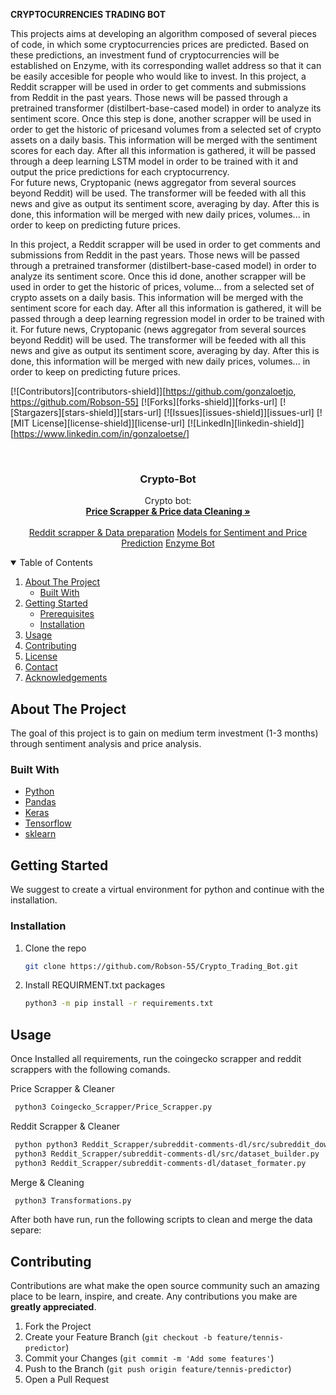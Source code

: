 **CRYPTOCURRENCIES TRADING BOT**

This projects aims at developing an algorithm composed of several pieces of code, in which some cryptocurrencies prices are predicted. Based on these predictions, an investment fund of cryptocurrencies will be established on Enzyme, with its corresponding wallet address so that it can be easily accesible for people who would like to invest.
In this project, a Reddit scrapper will be used in order to get comments and submissions from Reddit in the past years. Those news will be passed through a pretrained transformer (distilbert-base-cased model) in order to analyze its sentiment score. Once this step is done, another scrapper will be used in order to get the historic of pricesand volumes from a selected set of crypto assets on a daily basis. This information will be merged with the sentiment scores for each day. After all this information is gathered, it will be passed through a deep learning LSTM model in order to be trained with it and output the price predictions for each cryptocurrency.  
For future news, Cryptopanic (news aggregator from several sources beyond Reddit) will be used. The transformer will be feeded with all this news and give as output its sentiment score, averaging by day. After this is done, this information will be merged with new daily prices, volumes... in order to keep on predicting future prices.

In this project, a Reddit scrapper will be used in order to get comments and submissions from Reddit in the past years. Those news will be passed through a pretrained transformer (distilbert-base-cased model) in order to analyze its sentiment score. Once this id done, another scrapper will be used in order to get the historic of prices, volume... from a selected set of crypto assets on a daily basis. This information will be merged with the sentiment score for each day. After all this information is gathered, it will be passed through a deep learning regression model in order to be trained with it. For future news, Cryptopanic (news aggregator from several sources beyond Reddit) will be used. The transformer will be feeded with all this news and give as output its sentiment score, averaging by day. After this is done, this information will be merged with new daily prices, volumes... in order to keep on predicting future prices.

<!--
*** Thanks for checking out the Best-README-Template. If you have a suggestion
*** that would make this better, please fork the repo and create a pull request
*** or simply open an issue with the tag "enhancement".
*** Thanks again! Now go create something AMAZING! :D
-->



<!-- PROJECT SHIELDS -->
<!--
*** I'm using markdown "reference style" links for readability.
*** Reference links are enclosed in brackets [ ] instead of parentheses ( ).
*** See the bottom of this document for the declaration of the reference variables
*** for contributors-url, forks-url, etc. This is an optional, concise syntax you may use.
*** https://www.markdownguide.org/basic-syntax/#reference-style-links
-->
[![Contributors][contributors-shield]][https://github.com/gonzaloetjo, https://github.com/Robson-55]
[![Forks][forks-shield]][forks-url]
[![Stargazers][stars-shield]][stars-url]
[![Issues][issues-shield]][issues-url]
[![MIT License][license-shield]][license-url]
[![LinkedIn][linkedin-shield]][https://www.linkedin.com/in/gonzaloetse/]



<!-- PROJECT LOGO -->
<br />
<p align="center">

  <h3 align="center">Crypto-Bot</h3>

  <p align="center">
    Crypto bot:
    <br />
    <a href="https://github.com/Robson-55/Crypto_Trading_Bot/tree/main/Coingecko_Scrapper"><strong>Price Scrapper & Price data Cleaning »</strong></a>
    <br />
    <br />
    <a href="https://github.com/Robson-55/Crypto_Trading_Bot/tree/main/Reddit_Scrapper/subreddit-comments-dl">Reddit scrapper & Data preparation</a>
    <a href="https://github.com/Robson-55/Crypto_Trading_Bot/tree/main/Reddit_Scrapper/subreddit-comments-dl">Models for Sentiment and Price Prediction</a>
    <a href="https://github.com/Robson-55/Crypto_Trading_Bot/tree/main/Reddit_Scrapper/subreddit-comments-dl">Enzyme Bot</a>
  </p>
</p>



<!-- TABLE OF CONTENTS -->
<details open="open">
  <summary>Table of Contents</summary>
  <ol>
    <li>
      <a href="#about-the-project">About The Project</a>
      <ul>
        <li><a href="#built-with">Built With</a></li>
      </ul>
    </li>
    <li>
      <a href="#getting-started">Getting Started</a>
      <ul>
        <li><a href="#prerequisites">Prerequisites</a></li>
        <li><a href="#installation">Installation</a></li>
      </ul>
    </li>
    <li><a href="#usage">Usage</a></li>
    <li><a href="#contributing">Contributing</a></li>
    <li><a href="#license">License</a></li>
    <li><a href="#contact">Contact</a></li>
    <li><a href="#acknowledgements">Acknowledgements</a></li>
  </ol>
</details>



<!-- ABOUT THE PROJECT -->
## About The Project


The goal of this project is to gain on medium term investment (1-3 months) through sentiment analysis and price analysis.



### Built With

* [Python](https://www.python.org/)
* [Pandas](https://pandas.pydata.org/)
* [Keras](https://keras.io/)
* [Tensorflow](https://www.tensorflow.org/)
* [sklearn](https://scikit-learn.org/)



<!-- GETTING STARTED -->
## Getting Started

We suggest to create a virtual environment for python and continue with the installation.


### Installation

1. Clone the repo
   ```sh
   git clone https://github.com/Robson-55/Crypto_Trading_Bot.git
   ```

2. Install REQUIRMENT.txt packages
   ```sh
   python3 -m pip install -r requirements.txt
   ```




<!-- USAGE EXAMPLES -->
## Usage

Once Installed all requirements, run the coingecko scrapper and reddit scrappers with the following comands.

  Price Scrapper & Cleaner
  ```sh
   python3 Coingecko_Scrapper/Price_Scrapper.py
   ```
  Reddit Scrapper & Cleaner
  ```sh
   python python3 Reddit_Scrapper/subreddit-comments-dl/src/subreddit_downloader.py Ethereum --batch-size 50 --laps 800 --reddit-id <reddit_id> --reddit-secret <reddit_secret> --reddit-username <reddit_username> --utc-after 1589459201
   python3 Reddit_Scrapper/subreddit-comments-dl/src/dataset_builder.py 
   python3 Reddit_Scrapper/subreddit-comments-dl/dataset_formater.py
   ```
  Merge & Cleaning
  
  ```sh
   python3 Transformations.py 
   ```
  

After both have run, run the following scripts to clean and merge the data separe:




<!-- CONTRIBUTING -->
## Contributing

Contributions are what make the open source community such an amazing place to be learn, inspire, and create. Any contributions you make are **greatly appreciated**.

1. Fork the Project
2. Create your Feature Branch (`git checkout -b feature/tennis-predictor`)
3. Commit your Changes (`git commit -m 'Add some features'`)
4. Push to the Branch (`git push origin feature/tennis-predictor`)
5. Open a Pull Request


